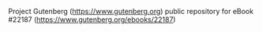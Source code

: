 Project Gutenberg (https://www.gutenberg.org) public repository for eBook #22187 (https://www.gutenberg.org/ebooks/22187)
